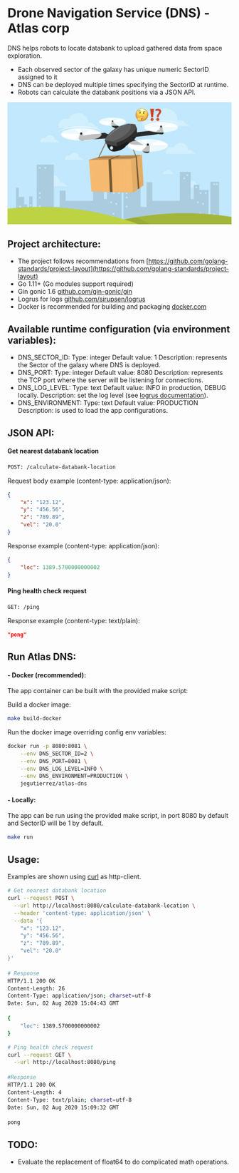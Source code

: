 # Drone Navigation Service (DNS) - Atlas corp

DNS helps robots to locate databank to upload gathered data from space exploration.

- Each observed sector of the galaxy has unique numeric SectorID assigned to it
- DNS can be deployed multiple times specifying the SectorID at runtime.
- Robots can calculate the databank positions via a JSON API.

![data collectors robots](./docs/atlas-dns.png)

## Project architecture:
- The project follows recommendations from [https://github.com/golang-standards/project-layout](https://github.com/golang-standards/project-layout)
- Go 1.11+ (Go modules support required)
- Gin gonic 1.6 [github.com/gin-gonic/gin](https://github.com/gin-gonic/gin)
- Logrus for logs [github.com/sirupsen/logrus](https://github.com/sirupsen/logrus)
- Docker is recommended for building and packaging [docker.com](https://www.docker.com/)

## Available runtime configuration (via environment variables):
- DNS_SECTOR_ID:
    Type: integer
    Default value: 1
    Description: represents the Sector of the galaxy where DNS is deployed.
- DNS_PORT:
    Type: integer
    Default value: 8080
    Description: represents the TCP port where the server will be listening for connections.
- DNS_LOG_LEVEL:
    Type: text
    Default value: INFO in production, DEBUG locally.
    Description: set the log level (see [logrus documentation](https://github.com/sirupsen/logrus)).
- DNS_ENVIRONMENT:
    Type: text
    Default value: PRODUCTION
    Description: is used to load the app configurations.

## JSON API:
#### Get nearest databank location

```bash
POST: /calculate-databank-location
```

Request body example (content-type: application/json):
```json
{
	"x": "123.12",
	"y": "456.56",
	"z": "789.89",
	"vel": "20.0"
}
```

Response example (content-type: application/json):
```json
{
    "loc": 1389.5700000000002
}
```

#### Ping health check request

```bash
GET: /ping
```

Response example (content-type: text/plain):
```json
"pong"
```

## Run Atlas DNS:

#### - Docker (recommended):

The app container can be built with the provided make script:

Build a docker image:
```bash
make build-docker
```

Run the docker image overriding config env variables:
```bash
docker run -p 8080:8081 \
    --env DNS_SECTOR_ID=2 \
    --env DNS_PORT=8081 \
    --env DNS_LOG_LEVEL=INFO \
    --env DNS_ENVIRONMENT=PRODUCTION \
    jegutierrez/atlas-dns
```

#### - Locally:

The app can be run using the provided make script, in port 8080 by default and SectorID will be 1 by default.
```bash
make run
```

## Usage:

Examples are shown using [curl](https://es.wikipedia.org/wiki/CURL) as http-client.

```bash
# Get nearest databank location
curl --request POST \
  --url http://localhost:8080/calculate-databank-location \
  --header 'content-type: application/json' \
  --data '{
	"x": "123.12",
	"y": "456.56",
	"z": "789.89",
	"vel": "20.0"
}'

# Response
HTTP/1.1 200 OK
Content-Length: 26
Content-Type: application/json; charset=utf-8
Date: Sun, 02 Aug 2020 15:04:43 GMT

{
    "loc": 1389.5700000000002
}
```

```bash
# Ping health check request
curl --request GET \
  --url http://localhost:8080/ping

#Response
HTTP/1.1 200 OK
Content-Length: 4
Content-Type: text/plain; charset=utf-8
Date: Sun, 02 Aug 2020 15:09:32 GMT

pong
```

## TODO:
- Evaluate the replacement of float64 to do complicated math operations.
